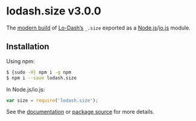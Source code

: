 # lodash.size v3.0.0

The [modern build](https://github.com/lodash/lodash/wiki/Build-Differences) of [Lo-Dash’s](https://lodash.com/) `_.size` exported as a [Node.js](http://nodejs.org/)/[io.js](https://iojs.org/) module.

## Installation

Using npm:

```bash
$ {sudo -H} npm i -g npm
$ npm i --save lodash.size
```

In Node.js/io.js:

```js
var size = require('lodash.size');
```

See the [documentation](https://lodash.com/docs#size) or [package source](https://github.com/lodash/lodash/blob/3.0.0-npm-packages/lodash.size) for more details.
